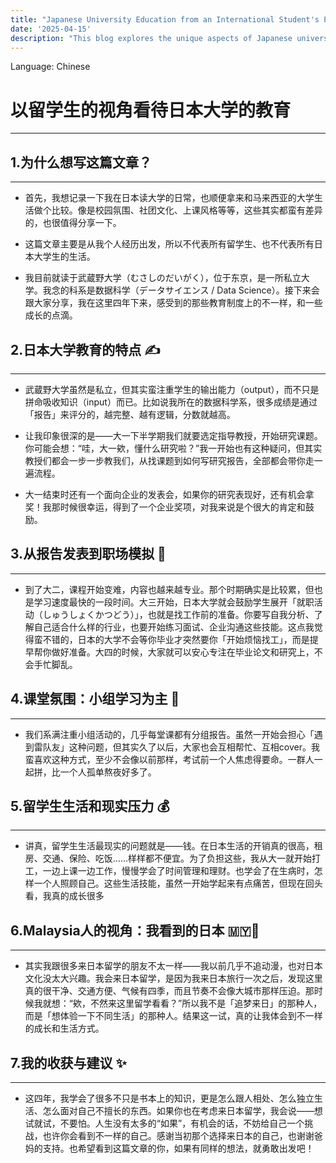 ```yaml
---
title: "Japanese University Education from an International Student's Perspective"
date: '2025-04-15'
description: "This blog explores the unique aspects of Japanese university education through the lens of an international student, reflecting on classroom culture, academic expectations, and cross-cultural differences."
---
```


Language: Chinese

# 以留学生的视角看待日本大学的教育
---

## 1.为什么想写这篇文章？
---
- 首先，我想记录一下我在日本读大学的日常，也顺便拿来和马来西亚的大学生活做个比较。像是校园氛围、社团文化、上课风格等等，这些其实都蛮有差异的，也很值得分享一下。

- 这篇文章主要是从我个人经历出发，所以不代表所有留学生、也不代表所有日本大学生的生活。

- 我目前就读于武蔵野大学（むさしのだいがく），位于东京，是一所私立大学。我念的科系是数据科学（データサイエンス / Data Science）。接下来会跟大家分享，我在这里四年下来，感受到的那些教育制度上的不一样，和一些成长的点滴。

## 2.日本大学教育的特点 ✍️
---
- 武蔵野大学虽然是私立，但其实蛮注重学生的输出能力（output），而不只是拼命吸收知识（input）而已。比如说我所在的数据科学系，很多成绩是通过「报告」来评分的，越完整、越有逻辑，分数就越高。

- 让我印象很深的是——大一下半学期我们就要选定指导教授，开始研究课题。你可能会想：“哇，大一欸，懂什么研究啦？”我一开始也有这种疑问，但其实教授们都会一步一步教我们，从找课题到如何写研究报告，全部都会带你走一遍流程。

- 大一结束时还有一个面向企业的发表会，如果你的研究表现好，还有机会拿奖！我那时候很幸运，得到了一个企业奖项，对我来说是个很大的肯定和鼓励。

## 3.从报告发表到职场模拟 🌱
---
- 到了大二，课程开始变难，内容也越来越专业。那个时期确实是比较累，但也是学习速度最快的一段时间。大三开始，日本大学就会鼓励学生展开「就职活动（しゅうしょくかつどう）」，也就是找工作前的准备。你要写自我分析、了解自己适合什么样的行业，也要开始练习面试、企业沟通这些技能。这点我觉得蛮不错的，日本的大学不会等你毕业才突然要你「开始烦恼找工」，而是提早帮你做好准备。大四的时候，大家就可以安心专注在毕业论文和研究上，不会手忙脚乱。

## 4.课堂氛围：小组学习为主 🤝
---
- 我们系满注重小组活动的，几乎每堂课都有分组报告。虽然一开始会担心「遇到雷队友」这种问题，但其实久了以后，大家也会互相帮忙、互相cover。我蛮喜欢这种方式，至少不会像以前那样，考试前一个人焦虑得要命。一群人一起拼，比一个人孤单熬夜好多了。

## 5.留学生生活和现实压力 💰
---
- 讲真，留学生生活最现实的问题就是——钱。在日本生活的开销真的很高，租房、交通、保险、吃饭……样样都不便宜。为了负担这些，我从大一就开始打工，一边上课一边工作，慢慢学会了时间管理和理财。也学会了在生病时，怎样一个人照顾自己。这些生活技能，虽然一开始学起来有点痛苦，但现在回头看，我真的成长很多

## 6.Malaysia人的视角：我看到的日本 🇲🇾👀
---
- 其实我跟很多来日本留学的朋友不太一样——我以前几乎不追动漫，也对日本文化没太大兴趣。我会来日本留学，是因为我来日本旅行一次之后，发现这里真的很干净、交通方便、气候有四季，而且节奏不会像大城市那样压迫。那时候我就想：“欸，不然来这里留学看看？”所以我不是「追梦来日」的那种人，而是「想体验一下不同生活」的那种人。结果这一试，真的让我体会到不一样的成长和生活方式。

## 7.我的收获与建议 ✨
---
- 这四年，我学会了很多不只是书本上的知识，更是怎么跟人相处、怎么独立生活、怎么面对自己不擅长的东西。如果你也在考虑来日本留学，我会说——想试就试，不要怕。人生没有太多的“如果”，有机会的话，不妨给自己一个挑战，也许你会看到不一样的自己。感谢当初那个选择来日本的自己，也谢谢爸妈的支持。也希望看到这篇文章的你，如果有同样的想法，就勇敢出发吧！

